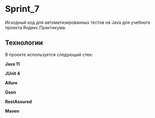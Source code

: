 # Sprint_7

Исходный код для автоматизированных тестов на Java для учебного проекта Яндекс.Практикума.

## Технологии

В проекте используется следующий стек:

**Java 11**

**JUnit 4**

**Allure**

**Gson**

**RestAssured**

**Maven**